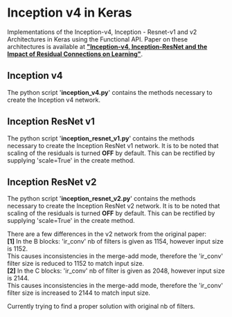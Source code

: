 # Inception v4 in Keras
Implementations of the Inception-v4, Inception - Resnet-v1 and v2 Architectures in Keras using the Functional API. Paper on these architectures 
is available at <a href="http://arxiv.org/pdf/1602.07261v1.pdf"><b>"Inception-v4, Inception-ResNet and the Impact of Residual Connections on Learning"</b></a>.

## Inception v4
The python script '<b>inception_v4.py</b>' contains the methods necessary to create the Inception v4 network. 

## Inception ResNet v1
The python script '<b>inception_resnet_v1.py</b>' contains the methods necessary to create the Inception ResNet v1 network. 
It is to be noted that scaling of the residuals is turned <b>OFF</b> by default. This can be rectified by supplying 'scale=True' in the create method.

## Inception ResNet v2
The python script '<b>inception_resnet_v2.py</b>' contains the methods necessary to create the Inception ResNet v2 network. 
It is to be noted that scaling of the residuals is turned <b>OFF</b> by default. This can be rectified by supplying 'scale=True' in the create method.

There are a few differences in the v2 network from the original paper:<br>
<b>[1]</b> In the B blocks: 'ir_conv' nb of filters  is given as 1154, however input size is 1152.<br>
    This causes inconsistencies in the merge-add mode, therefore the 'ir_conv' filter size
    is reduced to 1152 to match input size.
    <br>
<b>[2]</b> In the C blocks: 'ir_conv' nb of filter is given as 2048, however input size is 2144.<br>
    This causes inconsistencies in the merge-add mode, therefore the 'ir_conv' filter size
    is increased to 2144 to match input size.
  
  Currently trying to find a proper solution with original nb of filters.
